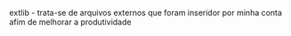 extlib - trata-se de arquivos externos que foram inseridor por minha conta afim de melhorar a produtividade
